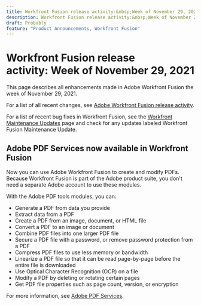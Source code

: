 ```yaml
---
title: Workfront Fusion release activity:&nbsp;Week of November 29, 2021
description: Workfront Fusion release activity:&nbsp;Week of November 29, 2021
draft: Probably
feature: "Product Announcements, Workfront Fusion"
---
```

# Workfront Fusion release activity:&nbsp;Week of November 29, 2021

This page describes all enhancements made in Adobe Workfront Fusion the week of November 29, 2021.

For a list of all recent changes, see [Adobe Workfront Fusion release activity](../../../product-announcements/product-releases/fusion-release-activity/fusion-release-activity.md).

For a list of recent bug fixes in Workfront Fusion, see the [Workfront Maintenance Updates](https://one.workfront.com/s/article/Workfront-Maintenance-Updates-1882317350) page and check for any updates labeled Workfront Fusion Maintenance Update.

## Adobe PDF Services now available in Workfront Fusion

Now you can use Adobe Workfront Fusion to create and modify PDFs. Because Workfront Fusion is part of the Adobe product suite, you don't need a separate Adobe account to use these modules.

With the Adobe PDF tools modules, you can:

* Generate a PDF from data you provide
* Extract data from a PDF
* Create a PDF from an image, document, or HTML file
* Convert a PDF to an image or document
* Combine PDF files into one larger PDF file
* Secure a PDF file with a password, or remove password protection from a PDF
* Compress PDF files to use less memory or bandwidth
* Linearize a PDF file so that it can be read page-by-page before the entire file is downloaded
* Use Optical Character Recognition (OCR) on a file
* Modify a PDF by deleting or rotating certain pages
* Get PDF file properties such as page count, version, or encryption

For more information, see [Adobe PDF Services](../../../workfront-fusion/apps-and-their-modules/pdf-modules.md).
